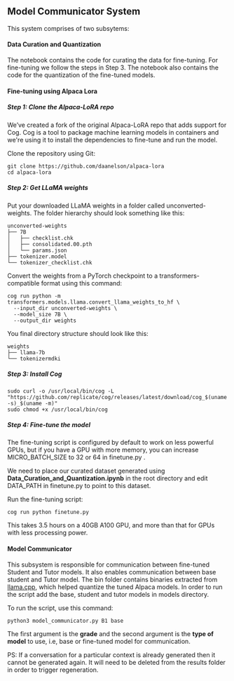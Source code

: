 ## Model Communicator System
This system comprises of two subsytems:

#### Data Curation and Quantization
The notebook contains the code for curating the data for fine-tuning. For fine-tuning we follow the steps in Step 3. The notebook also contains the code for the quantization of the fine-tuned models.

#### Fine-tuning using Alpaca Lora

##### Step 1: Clone the Alpaca-LoRA repo

We’ve created a fork of the original Alpaca-LoRA repo that adds support for Cog. Cog is a tool to package machine learning models in containers and we're using it to install the dependencies to fine-tune and run the model.

Clone the repository using Git:

```
git clone https://github.com/daanelson/alpaca-lora
cd alpaca-lora
```

##### Step 2: Get LLaMA weights
Put your downloaded LLaMA weights in a folder called unconverted-weights. The folder hierarchy should look something like this:
```
unconverted-weights
├── 7B
│   ├── checklist.chk
│   ├── consolidated.00.pth
│   └── params.json
├── tokenizer.model
└── tokenizer_checklist.chk
```
Convert the weights from a PyTorch checkpoint to a transformers-compatible format using this command:

```
cog run python -m transformers.models.llama.convert_llama_weights_to_hf \
  --input_dir unconverted-weights \
  --model_size 7B \
  --output_dir weights
```
You final directory structure should look like this:

```
weights
├── llama-7b
└── tokenizermdki
```

##### Step 3: Install Cog
```
sudo curl -o /usr/local/bin/cog -L "https://github.com/replicate/cog/releases/latest/download/cog_$(uname -s)_$(uname -m)"
sudo chmod +x /usr/local/bin/cog
```

##### Step 4: Fine-tune the model
The fine-tuning script is configured by default to work on less powerful GPUs, but if you have a GPU with more memory, you can increase MICRO_BATCH_SIZE to 32 or 64 in finetune.py .

We need to place our curated dataset generated using **Data_Curation_and_Quantization.ipynb** in the root directory and edit DATA_PATH in finetune.py to point to this dataset.

Run the fine-tuning script:
```
cog run python finetune.py
```
This takes 3.5 hours on a 40GB A100 GPU, and more than that for GPUs with less processing power.

#### Model Communicator
This subsystem is responsible for communication between fine-tuned Student and Tutor models. It also enables communication between base student and Tutor model. The bin folder contains binaries extracted from [llama.cpp](https://github.com/ggerganov/llama.cpp), which helped quantize the tuned Alpaca models. In order to run the script add the base, student and tutor models in models directory.

To run the script, use this command:

```
python3 model_communicator.py B1 base
```

The first argument is the **grade** and the second argument is the **type of model** to use, i.e, base or fine-tuned model for communication. 

PS: If a conversation for a particular context is already generated then it cannot be generated again. It will need to be deleted from the results folder in order to trigger regeneration.


